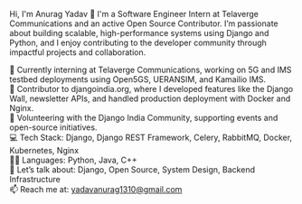 Hi, I'm Anurag Yadav 👋
I'm a Software Engineer Intern at Telaverge Communications and an active Open Source Contributor. I’m passionate about building scalable, high-performance systems using Django and Python, and I enjoy contributing to the developer community through impactful projects and collaboration.

🚀 Currently interning at Telaverge Communications, working on 5G and IMS testbed deployments using Open5GS, UERANSIM, and Kamailio IMS.   
🔧 Contributor to djangoindia.org, where I developed features like the Django Wall, newsletter APIs, and handled production deployment with Docker and Nginx.  
🌱 Volunteering with the Django India Community, supporting events and open-source initiatives.  
💻 Tech Stack: Django, Django REST Framework, Celery, RabbitMQ, Docker, Kubernetes, Nginx  
👨‍💻 Languages: Python, Java, C++  
💬 Let’s talk about: Django, Open Source, System Design, Backend Infrastructure  
📫 Reach me at: yadavanurag1310@gmail.com

